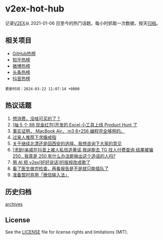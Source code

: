 # v2ex-hot-hub

 记录[V2EX](https://www.v2ex.com/)从 2021-01-06 日至今的热门话题。每小时抓取一次数据，按天[归档](archives)。
 
 ## 相关项目

- [GitHub热榜](https://github.com/snaildev/github-hot-hub)
- [知乎热榜](https://github.com/snaildev/zhihu-hot-hub)
- [微博热榜](https://github.com/snaildev/weibo-hot-hub)
- [头条热榜](https://github.com/snaildev/toutiao-hot-hub)
- [抖音热榜](https://github.com/snaildev/douyin-hot-hub)


 `更新时间：2024-03-22 11:07:14 +0800`

## 热议话题

1. [想消费，没啥可买的了？](https://www.v2ex.com/t/1025751)
1. [[抽 5 个 88 现金红包]开发的 Excel 小工具上线 Product Hunt 了](https://www.v2ex.com/t/1025770)
1. [事实证明， MacBook Air， m3 8+256 编程完全够用的。](https://www.v2ex.com/t/1025889)
1. [过来人推荐下求婚戒指](https://www.v2ex.com/t/1025701)
1. [关于继续北漂还是回西安的选择，我想咨询下大家的意见](https://www.v2ex.com/t/1025761)
1. [[求助]亲戚在抖音上被人私信造黄谣,我逞能去 TG 找人付费查询,结果被骗 250...我真是 250,有什么办法能揪出这个造谣的人吗?](https://www.v2ex.com/t/1025799)
1. [用 AI 把 v2ex[好好说话]的版规改成歌了](https://www.v2ex.com/t/1025708)
1. [看了医生做完检查，再看报告是不是就只能插队了](https://www.v2ex.com/t/1025783)
1. [准备暂时弃用「微信输入法」](https://www.v2ex.com/t/1025936)

## 历史归档

[archives](archives)

## License

See the [LICENSE](LICENSE) file for license rights and limitations (MIT).
